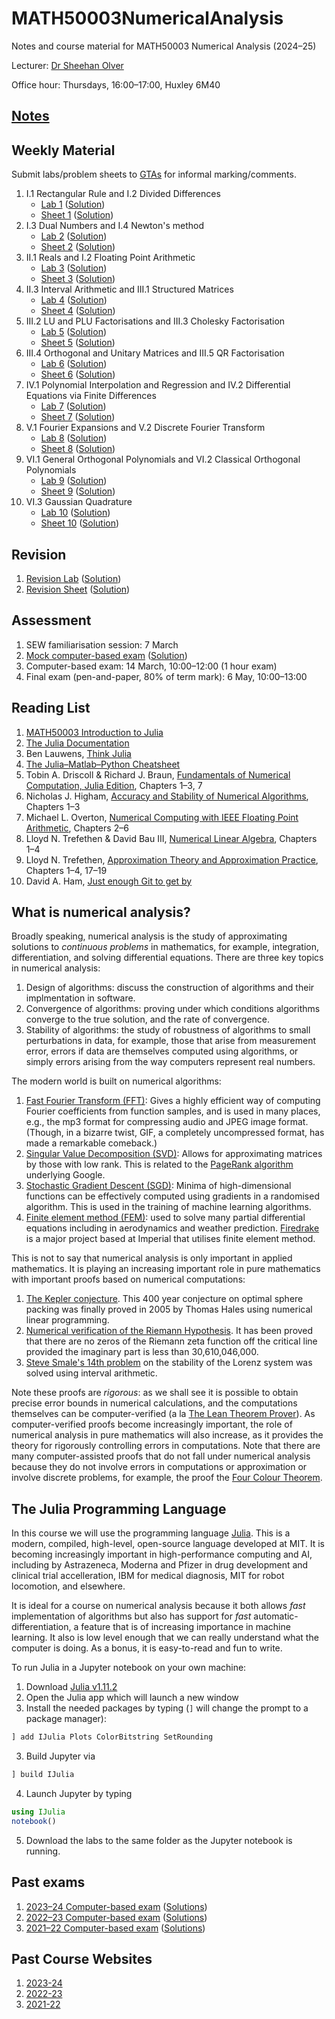 # MATH50003NumericalAnalysis
Notes and course material for MATH50003 Numerical Analysis (2024–25)

Lecturer: [Dr Sheehan Olver](https://www.ma.imperial.ac.uk/~solver/)

Office hour: Thursdays, 16:00–17:00, Huxley 6M40

## [Notes](https://github.com/Imperial-MATH50003/MATH50003NumericalAnalysis/raw/main/notes/notes.pdf)

## Weekly Material

Submit labs/problem sheets to <a href="mailto:venkata.melanathuru19@imperial.ac.uk">GTAs</a> for informal marking/comments.

1. I.1 Rectangular Rule and I.2 Divided Differences
   - [Lab 1](https://github.com/Imperial-MATH50003/MATH50003NumericalAnalysis/blob/main/labs/lab1.ipynb) ([Solution](https://github.com/Imperial-MATH50003/MATH50003NumericalAnalysis/blob/main/labs/lab1s.ipynb))
   - [Sheet 1](https://github.com/Imperial-MATH50003/MATH50003NumericalAnalysis/blob/main/sheets/sheet1.pdf) ([Solution](https://github.com/Imperial-MATH50003/MATH50003NumericalAnalysis/blob/main/sheets/sheet1s.pdf))
2. I.3 Dual Numbers and I.4 Newton's method
   - [Lab 2](https://github.com/Imperial-MATH50003/MATH50003NumericalAnalysis/blob/main/labs/lab2.ipynb) ([Solution](https://github.com/Imperial-MATH50003/MATH50003NumericalAnalysis/blob/main/labs/lab2s.ipynb))
   - [Sheet 2](https://github.com/Imperial-MATH50003/MATH50003NumericalAnalysis/blob/main/sheets/sheet2.pdf) ([Solution](https://github.com/Imperial-MATH50003/MATH50003NumericalAnalysis/blob/main/sheets/sheet2s.pdf))
3. II.1 Reals and I.2 Floating Point Arithmetic
   - [Lab 3](https://github.com/Imperial-MATH50003/MATH50003NumericalAnalysis/blob/main/labs/lab3.ipynb) ([Solution](https://github.com/Imperial-MATH50003/MATH50003NumericalAnalysis/blob/main/labs/lab3s.ipynb))
   - [Sheet 3](https://github.com/Imperial-MATH50003/MATH50003NumericalAnalysis/blob/main/sheets/sheet3.pdf) ([Solution](https://github.com/Imperial-MATH50003/MATH50003NumericalAnalysis/blob/main/sheets/sheet3s.pdf))
4. II.3 Interval Arithmetic and III.1 Structured Matrices
   - [Lab 4](https://github.com/Imperial-MATH50003/MATH50003NumericalAnalysis/blob/main/labs/lab4.ipynb) ([Solution](https://github.com/Imperial-MATH50003/MATH50003NumericalAnalysis/blob/main/labs/lab4s.ipynb))
   - [Sheet 4](https://github.com/Imperial-MATH50003/MATH50003NumericalAnalysis/blob/main/sheets/sheet4.pdf) ([Solution](https://github.com/Imperial-MATH50003/MATH50003NumericalAnalysis/blob/main/sheets/sheet4s.pdf))
5. III.2 LU and PLU Factorisations and III.3 Cholesky Factorisation
   - [Lab 5](https://github.com/Imperial-MATH50003/MATH50003NumericalAnalysis/blob/main/labs/lab5.ipynb) ([Solution](https://github.com/Imperial-MATH50003/MATH50003NumericalAnalysis/blob/main/labs/lab5s.ipynb))
   - [Sheet 5](https://github.com/Imperial-MATH50003/MATH50003NumericalAnalysis/blob/main/sheets/sheet5.pdf) ([Solution](https://github.com/Imperial-MATH50003/MATH50003NumericalAnalysis/blob/main/sheets/sheet5s.pdf))
6. III.4 Orthogonal and Unitary Matrices and III.5 QR Factorisation
   - [Lab 6](https://github.com/Imperial-MATH50003/MATH50003NumericalAnalysis/blob/main/labs/lab6.ipynb) ([Solution](https://github.com/Imperial-MATH50003/MATH50003NumericalAnalysis/blob/main/labs/lab6s.ipynb))
   - [Sheet 6](https://github.com/Imperial-MATH50003/MATH50003NumericalAnalysis/blob/main/sheets/sheet6.pdf) ([Solution](https://github.com/Imperial-MATH50003/MATH50003NumericalAnalysis/blob/main/sheets/sheet6s.pdf))
7. IV.1 Polynomial Interpolation and Regression and IV.2 Differential Equations via Finite Differences
   - [Lab 7](https://github.com/Imperial-MATH50003/MATH50003NumericalAnalysis/blob/main/labs/lab7.ipynb) ([Solution](https://github.com/Imperial-MATH50003/MATH50003NumericalAnalysis/blob/main/labs/lab7s.ipynb))
   - [Sheet 7](https://github.com/Imperial-MATH50003/MATH50003NumericalAnalysis/blob/main/sheets/sheet7.pdf) ([Solution](https://github.com/Imperial-MATH50003/MATH50003NumericalAnalysis/blob/main/sheets/sheet7s.pdf))
8. V.1 Fourier Expansions and V.2 Discrete Fourier Transform
   - [Lab 8](https://github.com/Imperial-MATH50003/MATH50003NumericalAnalysis/blob/main/labs/lab8.ipynb) ([Solution](https://github.com/Imperial-MATH50003/MATH50003NumericalAnalysis/blob/main/labs/lab8s.ipynb))
   - [Sheet 8](https://github.com/Imperial-MATH50003/MATH50003NumericalAnalysis/blob/main/sheets/sheet8.pdf) ([Solution](https://github.com/Imperial-MATH50003/MATH50003NumericalAnalysis/blob/main/sheets/sheet8s.pdf))
9. VI.1 General Orthogonal Polynomials and VI.2 Classical Orthogonal Polynomials
   - [Lab 9](https://github.com/Imperial-MATH50003/MATH50003NumericalAnalysis/blob/main/labs/lab9.ipynb) ([Solution](https://github.com/Imperial-MATH50003/MATH50003NumericalAnalysis/blob/main/labs/lab9s.ipynb))
   - [Sheet 9](https://github.com/Imperial-MATH50003/MATH50003NumericalAnalysis/blob/main/sheets/sheet9.pdf) ([Solution](https://github.com/Imperial-MATH50003/MATH50003NumericalAnalysis/blob/main/sheets/sheet9s.pdf))
10. VI.3 Gaussian Quadrature
    - [Lab 10](https://github.com/Imperial-MATH50003/MATH50003NumericalAnalysis/blob/main/labs/lab10.ipynb) ([Solution](https://github.com/Imperial-MATH50003/MATH50003NumericalAnalysis/blob/main/labs/lab10s.ipynb))
    - [Sheet 10](https://github.com/Imperial-MATH50003/MATH50003NumericalAnalysis/blob/main/sheets/sheet10.pdf) ([Solution](https://github.com/Imperial-MATH50003/MATH50003NumericalAnalysis/blob/main/sheets/sheet10s.pdf))


## Revision

1. [Revision Lab](https://github.com/Imperial-MATH50003/MATH50003NumericalAnalysis/blob/main/labs/labr.ipynb) ([Solution](https://github.com/Imperial-MATH50003/MATH50003NumericalAnalysis/blob/main/labs/labrs.ipynb))
2. [Revision Sheet](https://github.com/Imperial-MATH50003/MATH50003NumericalAnalysis/blob/main/sheets/sheetr.pdf) ([Solution](https://github.com/Imperial-MATH50003/MATH50003NumericalAnalysis/blob/main/sheets/sheetrs.pdf))


## Assessment

1. SEW familiarisation session: 7 March
2. [Mock computer-based exam](https://github.com/Imperial-MATH50003/MATH50003NumericalAnalysis/blob/main/exams/mockexam.ipynb) ([Solution](https://github.com/Imperial-MATH50003/MATH50003NumericalAnalysis/blob/main/exams/mockexams.ipynb))
2. Computer-based exam: 14 March, 10:00–12:00 (1 hour exam)
5. Final exam (pen-and-paper, 80% of term mark): 6 May, 10:00–13:00


## Reading List

1. [MATH50003 Introduction to Julia](https://github.com/Imperial-MATH50003/MATH50003NumericalAnalysis/blob/main/notes/A.Julia.ipynb)
4. [The Julia Documentation](https://docs.julialang.org)
6. Ben Lauwens, [Think Julia](https://benlauwens.github.io/ThinkJulia.jl/latest/book)
5. [The Julia–Matlab–Python Cheatsheet](https://cheatsheets.quantecon.org)
2. Tobin A. Driscoll & Richard J. Braun, [Fundamentals of Numerical Computation, Julia Edition](https://tobydriscoll.net/fnc-julia/linsys/overview.html), Chapters 1–3, 7
2. Nicholas J. Higham, [Accuracy and Stability of Numerical Algorithms](https://epubs.siam.org/doi/book/10.1137/1.9780898718027?mobileUi=0), Chapters 1–3
1. Michael L. Overton, [Numerical Computing with IEEE Floating Point Arithmetic](https://epubs.siam.org/doi/book/10.1137/1.9780898718072), Chapters 2–6
2. Lloyd N. Trefethen & David Bau III, [Numerical Linear Algebra](https://my.siam.org/Store/Product/viewproduct/?ProductId=950/&ct=c257a1956367c57b599612fbf383d0d3c674af4f9181d827444b5cdaca95b0686d6d20467a7c1e3290fb5b31c310ce74f5b2ede375934b844b1171bc734358e2), Chapters 1–4
3. Lloyd N. Trefethen, [Approximation Theory and Approximation Practice](https://people.maths.ox.ac.uk/trefethen/ATAP/ATAPfirst6chapters.pdf), Chapters 1–4, 17–19
7. David A. Ham, [Just enough Git to get by](https://object-oriented-python.github.io/a2_git.html)


## What is numerical analysis?

Broadly speaking, numerical analysis is the study of approximating
solutions to _continuous problems_ in mathematics, for example, integration, differentiation,
and solving differential equations. There are three key topics in numerical analysis:

1. Design of algorithms: discuss the construction of algorithms and their implmentation in
software.
2. Convergence of algorithms: proving under which conditions algorithms converge to the
true solution, and the rate of convergence.
3. Stability of algorithms: the study of robustness of algorithms to small perturbations in
data, for example, those that arise from measurement error, errors if data are themselves computed using
algorithms, or simply errors arising from the way computers represent real numbers.

The modern world is built on numerical algorithms:


1. [Fast Fourier Transform (FFT)](https://en.wikipedia.org/wiki/Fast_Fourier_transform): Gives a highly efficient way of computing Fourier  coefficients from function samples,
and is used in many places, e.g., the mp3 format for compressing audio and JPEG image format.
(Though, in a bizarre twist, GIF, a completely uncompressed format, has made a remarkable comeback.)
2. [Singular Value Decomposition (SVD)](https://en.wikipedia.org/wiki/Singular_value_decomposition): Allows for approximating matrices by those with low rank. This is related to the [PageRank algorithm](https://en.wikipedia.org/wiki/PageRank) underlying Google.
3. [Stochastic Gradient Descent (SGD)](https://en.wikipedia.org/wiki/Stochastic_gradient_descent): Minima of high-dimensional functions can be effectively computed using gradients
in a randomised algorithm. This is used in the training of machine learning algorithms.
4. [Finite element method (FEM)](https://en.wikipedia.org/wiki/Finite_element_method):
used to solve many partial differential equations including  in aerodynamics and
weather prediction. [Firedrake](https://firedrakeproject.org) is a major project based at
Imperial that utilises finite element method.


This is not to say that numerical analysis is only important in applied mathematics.
It is playing an increasing important role in pure mathematics with important proofs based on numerical computations:

1. [The Kepler conjecture](https://en.wikipedia.org/wiki/Kepler_conjecture). This 400 year conjecture on optimal sphere packing
was finally proved in 2005 by Thomas Hales using numerical linear programming.
2. [Numerical verification of the Riemann Hypothesis](https://en.wikipedia.org/wiki/Riemann_hypothesis#Numerical_calculations).
It has been proved that there are no zeros of the Riemann zeta function off the critical line provided the imaginary part is
less than 30,610,046,000.
3. [Steve Smale's 14th problem](https://en.wikipedia.org/wiki/Lorenz_system) on the stability of the Lorenz system was solved
using interval arithmetic.

Note these proofs are _rigorous_: as we shall see it is possible to obtain precise error bounds in numerical
calculations, and the computations themselves can be computer-verified
(a la [The Lean Theorem Prover](https://leanprover.github.io)).
As computer-verified proofs become increasingly important, the role of numerical analysis in
pure mathematics will also increase, as it provides the theory for rigorously controlling errors in
computations. Note that there are many computer-assisted proofs that do not fall under numerical analysis because
they do not involve errors in computations or approximation or involve discrete problems, for
example, the proof the [Four Colour Theorem](https://en.wikipedia.org/wiki/Four_color_theorem).

## The Julia Programming Language

In this course we will use the programming language [Julia](https://julialang.org). This is a modern, compiled, high-level,
open-source language developed at MIT. It is becoming increasingly important in high-performance computing and
AI, including by Astrazeneca, Moderna and Pfizer in drug development and clinical trial accelleration, IBM for medical diagnosis, MIT for robot
locomotion, and elsewhere.

It is ideal for a course on numerical analysis because it both allows
_fast_ implementation of algorithms but also has support for _fast_ automatic-differentiation, a feature
that is of increasing importance in machine learning. It also is low level enough that we can
really understand what the computer is doing. As a bonus, it is easy-to-read and fun to write.

To run Julia in a Jupyter notebook on your own machine:

1. Download [Julia v1.11.2](https://julialang.org/downloads/)
2. Open the Julia app which will launch a new window
3. Install the needed packages by typing (`]` will change the prompt to a package manager):
```julia
] add IJulia Plots ColorBitstring SetRounding
```
3. Build Jupyter via
```julia
] build IJulia
```
4. Launch Jupyter by typing
```julia
using IJulia
notebook()
```
5. Download the labs to the same folder as the Jupyter notebook is running.

## Past exams

1. [2023–24 Computer-based exam](https://github.com/Imperial-MATH50003/MATH50003NumericalAnalysis/blob/main/exams/computerexam2324.ipynb) ([Solutions](https://github.com/Imperial-MATH50003/MATH50003NumericalAnalysis/blob/main/exams/computerexam2324s.ipynb))
1. [2022–23 Computer-based exam](https://github.com/Imperial-MATH50003/MATH50003NumericalAnalysis/blob/main/exams/computerexam2223.ipynb) ([Solutions](https://github.com/Imperial-MATH50003/MATH50003NumericalAnalysis/blob/main/exams/computerexam2223s.ipynb))
2. [2021–22 Computer-based exam](https://github.com/Imperial-MATH50003/MATH50003NumericalAnalysis/blob/main/exams/computerexam2122.ipynb) ([Solutions](https://github.com/Imperial-MATH50003/MATH50003NumericalAnalysis/blob/main/exams/computerexam2122s.ipynb))

## Past Course Websites

1. [2023-24](https://github.com/Imperial-MATH50003/MATH50003NumericalAnalysis2023-24)
2. [2022-23](https://github.com/Imperial-MATH50003/MATH50003NumericalAnalysis2022-23)
3. [2021-22](https://github.com/Imperial-MATH50003/MATH50003NumericalAnalysis2021-22)

